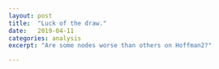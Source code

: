 ```yaml
---
layout: post
title:  "Luck of the draw."
date:   2019-04-11
categories: analysis 
excerpt: "Are some nodes worse than others on Hoffman2?"

---
```

